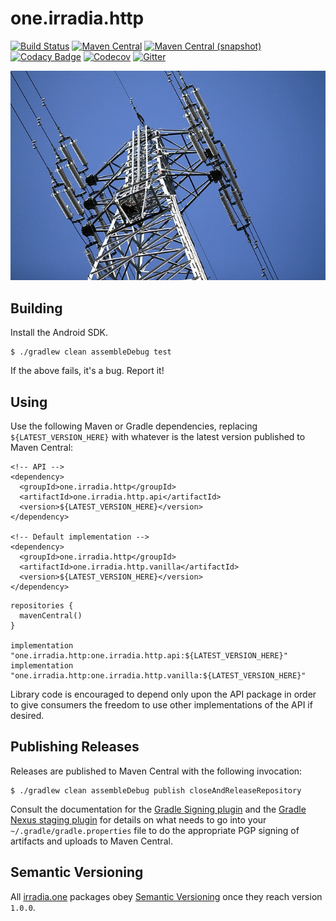 one.irradia.http
===

[![Build Status](https://img.shields.io/travis/irradia/one.irradia.http.svg?style=flat-square)](https://travis-ci.org/irradia/one.irradia.http)
[![Maven Central](https://img.shields.io/maven-central/v/one.irradia.http/one.irradia.http.api.svg?style=flat-square)](http://search.maven.org/#search%7Cga%7C1%7Cg%3A%22one.irradia.http%22)
[![Maven Central (snapshot)](https://img.shields.io/nexus/s/https/oss.sonatype.org/one.irradia.http/one.irradia.http.api.svg?style=flat-square)](https://oss.sonatype.org/content/repositories/snapshots/one.irradia.http/)
[![Codacy Badge](https://img.shields.io/codacy/grade/2f6530bb221e4aecacee47d125cdcd04.svg?style=flat-square)](https://www.codacy.com/app/github_79/one.irradia.http?utm_source=github.com&amp;utm_medium=referral&amp;utm_content=irradia/one.irradia.http&amp;utm_campaign=Badge_Grade)
[![Codecov](https://img.shields.io/codecov/c/github/irradia/one.irradia.http.svg?style=flat-square)](https://codecov.io/gh/irradia/one.irradia.http)
[![Gitter](https://badges.gitter.im/irradia-org/community.svg)](https://gitter.im/irradia-org/community?utm_source=badge&utm_medium=badge&utm_campaign=pr-badge)

![http](./src/site/resources/http.jpg?raw=true)

## Building

Install the Android SDK.

```
$ ./gradlew clean assembleDebug test
```

If the above fails, it's a bug. Report it!

## Using

Use the following Maven or Gradle dependencies, replacing `${LATEST_VERSION_HERE}` with
whatever is the latest version published to Maven Central:

```
<!-- API -->
<dependency>
  <groupId>one.irradia.http</groupId>
  <artifactId>one.irradia.http.api</artifactId>
  <version>${LATEST_VERSION_HERE}</version>
</dependency>

<!-- Default implementation -->
<dependency>
  <groupId>one.irradia.http</groupId>
  <artifactId>one.irradia.http.vanilla</artifactId>
  <version>${LATEST_VERSION_HERE}</version>
</dependency>
```

```
repositories {
  mavenCentral()
}

implementation "one.irradia.http:one.irradia.http.api:${LATEST_VERSION_HERE}"
implementation "one.irradia.http:one.irradia.http.vanilla:${LATEST_VERSION_HERE}"
```

Library code is encouraged to depend only upon the API package in order to give consumers
the freedom to use other implementations of the API if desired.

## Publishing Releases

Releases are published to Maven Central with the following invocation:

```
$ ./gradlew clean assembleDebug publish closeAndReleaseRepository
```

Consult the documentation for the [Gradle Signing plugin](https://docs.gradle.org/current/userguide/signing_plugin.html)
and the [Gradle Nexus staging plugin](https://github.com/Codearte/gradle-nexus-staging-plugin/) for
details on what needs to go into your `~/.gradle/gradle.properties` file to do the appropriate
PGP signing of artifacts and uploads to Maven Central.

## Semantic Versioning

All [irradia.one](https://www.irradia.one) packages obey [Semantic Versioning](https://www.semver.org)
once they reach version `1.0.0`.
